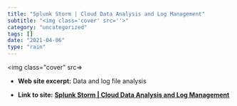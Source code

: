 ```yaml
---
title: "Splunk Storm | Cloud Data Analysis and Log Management"
subtitle: "<img class='cover' src=''>"
category: "uncategorized"
tags: []
date: "2021-04-06"
type: "rain"
---
```

<img class="cover" src=>



* **Web site excerpt:** Data and log file analysis

* **Link to site:** **[Splunk Storm | Cloud Data Analysis and Log Management](https://www.splunkstorm.com)**